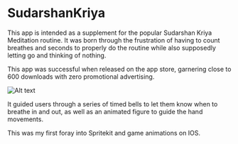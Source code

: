 # SudarshanKriya

This app is intended as a supplement for the popular Sudarshan Kriya Meditation routine. It was born through the frustration of having to count breathes and seconds to properly do the routine while also supposedly letting go and thinking of nothing. 

This app was successful when released on the app store, garnering close to 600 downloads with zero promotional advertising. 

![Alt text](https://user-images.githubusercontent.com/10662653/29692019-b8d5acde-88e2-11e7-8289-d0348fb93c0b.png  "Itunes Connect")

It guided users through a series of timed bells to let them know when to breathe in and out, as well as an animated figure to guide the hand movements. 




This was my first foray into Spritekit and game animations on IOS.


